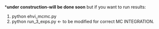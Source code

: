 ***under construction-will be done soon** 
but if you want to run results:
1) python ehvi_mcmc.py
2) python run_3_exps.py <- to be modified for correct MC INTEGRATION.

